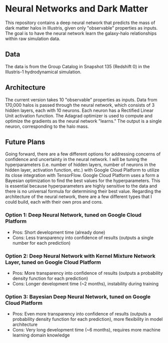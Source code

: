 
# Neural Networks and Dark Matter

This repository contains a deep neural network that predicts the mass
of dark matter halos in Illustris, given only "observable" properties as inputs.
The  goal is to have the neural network learn the galaxy-halo relationships within
raw simulation data.  

## Data
The data is from the Group Catalog in Snapshot 135 (Redshift 0) in the Illustris-1
hydrodynamical simulation.

## Architecture
The current version takes 10 "observable" properties as inputs. Data from 170,000
halos is passed through the neural network, which consists of 3 hidden layers, each
with 10 neurons. Each neuron has a Rectified Linear Unit activation function. The
Adagrad optimizer is used to compute and optimize the gradients as the neural
network "learns." The output is a single neuron, corresponding to the halo mass.

## Future Plans
Going forward, there are a few different options for addressing concerns of confidence
and uncertainty in the neural network. I will be tuning the hyperparameters (i.e.
number of hidden layers, number of neurons in the hidden layer, activation function, etc.)
 with Google Cloud Platform to utilize its close integration with TensorFlow. Google
 Cloud Platform uses a form a Bayesian optimization to find the best values for the
 hyperparameters. This is essential because hyperparameters are highly sensitive to
 the data and there is no universal formula for determining their best value. Regarding
 the architecture of the neural network, there are a few different types that I could
 build, each with their own pros and cons.  

### Option 1: Deep Neural Network, tuned on Google Cloud Platform

- Pros: Short development time (already done)
- Cons: Less transparency into confidence of results (outputs a single number for each prediction)


### Option 2: Deep Neural Network with Kernel Mixture Network Layer, tuned on Google Cloud Platform

- Pros: More transparency into confidence of results (outputs a probability density function for each prediction)
- Cons: Longer development time (~2 months), instability during training


###  Option 3: Bayesian Deep Neural Network, tuned on Google Cloud Platform

- Pros: Even more transparency into confidence of results (outputs a probability density function for each prediction), more flexibility in model architecture
- Cons: Very long development time (~6 months), requires more machine learning domain knowledge
